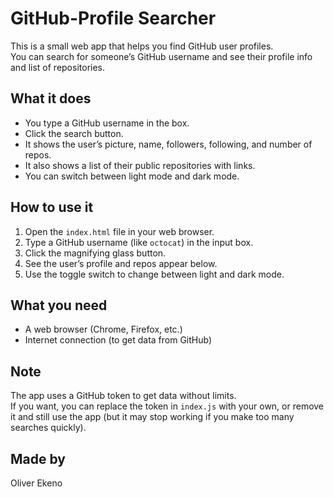 # GitHub-Profile Searcher

This is a small web app that helps you find GitHub user profiles.  
You can search for someone’s GitHub username and see their profile info and list of repositories.

## What it does

- You type a GitHub username in the box.
- Click the search button.
- It shows the user’s picture, name, followers, following, and number of repos.
- It also shows a list of their public repositories with links.
- You can switch between light mode and dark mode.

## How to use it

1. Open the `index.html` file in your web browser.
2. Type a GitHub username (like `octocat`) in the input box.
3. Click the magnifying glass button.
4. See the user’s profile and repos appear below.
5. Use the toggle switch to change between light and dark mode.

## What you need

- A web browser (Chrome, Firefox, etc.)
- Internet connection (to get data from GitHub)

## Note

The app uses a GitHub token to get data without limits.  
If you want, you can replace the token in `index.js` with your own, or remove it and still use the app (but it may stop working if you make too many searches quickly).

## Made by

Oliver Ekeno
